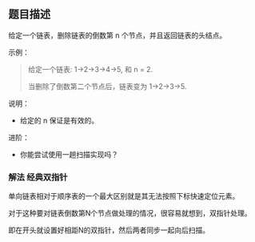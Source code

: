 ## 题目描述


给定一个链表，删除链表的倒数第 n 个节点，并且返回链表的头结点。

示例：
>给定一个链表: 1->2->3->4->5, 和 n = 2.
>
>当删除了倒数第二个节点后，链表变为 1->2->3->5.

说明：
- 给定的 n 保证是有效的。

进阶：
- 你能尝试使用一趟扫描实现吗？

### 解法 经典双指针
单向链表相对于顺序表的一个最大区别就是其无法按照下标快速定位元素。

对于这种要对链表倒数第N个节点做处理的情况，很容易就想到，双指针处理。

即在开头就设置好相距N的双指针，然后两者同步一起向后扫描。